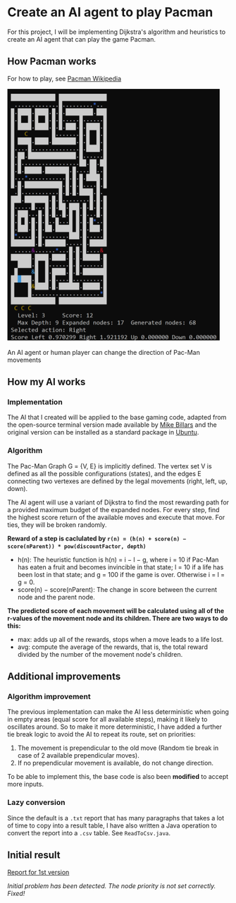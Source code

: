 # Create an AI agent to play Pacman

For this project, I will be implementing Dijkstra's algorithm and heuristics to create an AI agent that can play the game Pacman.

## How Pacman works
For how to play, see [Pacman Wikipedia](https://en.wikipedia.org/wiki/Pac-Man)

![A demonstration of the Pacman game](pacman.PNG)

An AI agent or human player can change the direction of Pac-Man movements

## How my AI works

### Implementation
The AI that I created will be applied to the base gaming code, adapted from the open-source terminal version made available by
[Mike Billars](https://sites.google.com/site/doctormike/pacman.html) and the original version can be installed as a standard package in [Ubuntu](https://packages.ubuntu.com/xenial/games/pacman4console).

### Algorithm
The Pac-Man Graph G = {V, E} is implicitly defined. The vertex set V is defined as all the possible configurations (states),
and the edges E connecting two vertexes are defined by the legal movements (right, left, up, down).

The AI agent will use a variant of Dijkstra to find the most rewarding path for a provided maximum budget of the expanded nodes.
For every step, find the highest score return of the available moves and execute that move. For ties, they will be broken randomly.

**Reward of a step is caclulated by `r(n) = (h(n) + score(n) − score(nParent)) * pow(discountFactor, depth)`**
* h(n): The heuristic function is h(n) = i − l − g, where i = 10 if Pac-Man has eaten a fruit and becomes invincible in that state; l = 10 if a life has been lost in that state; and g = 100 if the game is over. Otherwise i = l = g = 0.
* score(n) − score(nParent): The change in score between the current node and the parent node.

**The predicted score of each movement will be calculated using all of the r-values of the movement node and its children. There are two ways to do this:**
* max: adds up all of the rewards, stops when a move leads to a life lost.
* avg: compute the average of the rewards, that is, the total reward divided by the number of the movement node's children.

## Additional improvements

### Algorithm improvement
The previous implementation can make the AI less deterministic when going in empty areas (equal score for all available steps), making it likely to oscillates around. So to make it more deterministic, I have added a further tie break logic to avoid the AI to repeat its route, set on priorities:
1. The movement is prependicular to the old move (Random tie break in case of 2 available prependicular moves).
2. If no prependicular movement is available, do not change direction.

To be able to implement this, the base code is also been **modified** to accept more inputs.

### Lazy conversion
Since the default is a `.txt` report that has many paragraphs that takes a lot of time to copy into a result table, I have also written a Java operation to convert the report into a `.csv` table. See `ReadToCsv.java`.

## Initial result
[Report for 1st version](https://github.com/tuankhoin/pacman-AI-agent/blob/master/Assignment2_Experiment.pdf)

*Initial problem has been detected. The node priority is not set correctly. Fixed!*
